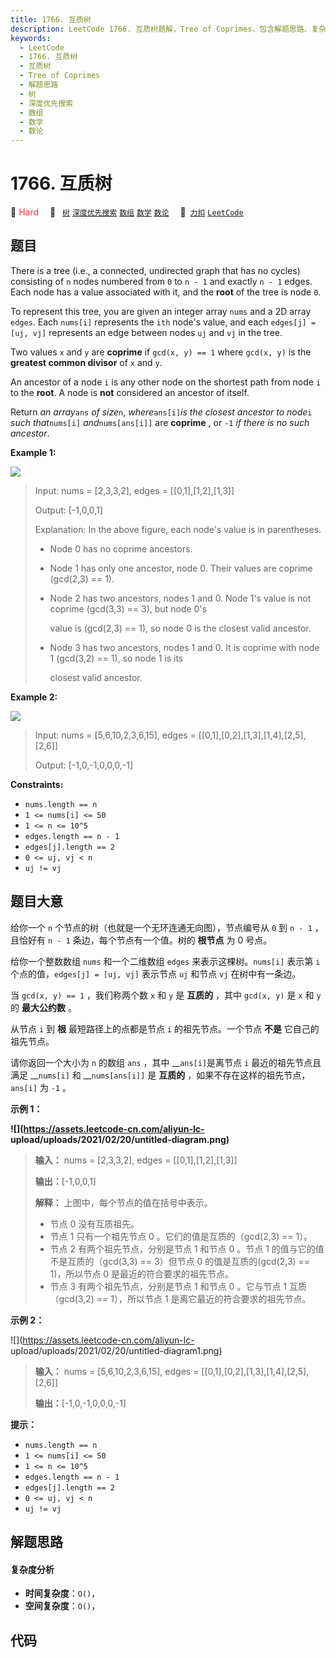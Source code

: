 ```yaml
---
title: 1766. 互质树
description: LeetCode 1766. 互质树题解，Tree of Coprimes，包含解题思路、复杂度分析以及完整的 JavaScript 代码实现。
keywords:
  - LeetCode
  - 1766. 互质树
  - 互质树
  - Tree of Coprimes
  - 解题思路
  - 树
  - 深度优先搜索
  - 数组
  - 数学
  - 数论
---
```


# 1766. 互质树

🔴 <font color=#ff334b>Hard</font>&emsp; 🔖&ensp; [`树`](/tag/tree.md) [`深度优先搜索`](/tag/depth-first-search.md) [`数组`](/tag/array.md) [`数学`](/tag/math.md) [`数论`](/tag/number-theory.md)&emsp; 🔗&ensp;[`力扣`](https://leetcode.cn/problems/tree-of-coprimes) [`LeetCode`](https://leetcode.com/problems/tree-of-coprimes)

## 题目

There is a tree (i.e., a connected, undirected graph that has no cycles)
consisting of `n` nodes numbered from `0` to `n - 1` and exactly `n - 1`
edges. Each node has a value associated with it, and the **root** of the tree
is node `0`.

To represent this tree, you are given an integer array `nums` and a 2D array
`edges`. Each `nums[i]` represents the `ith` node's value, and each `edges[j]
= [uj, vj]` represents an edge between nodes `uj` and `vj` in the tree.

Two values `x` and `y` are **coprime** if `gcd(x, y) == 1` where `gcd(x, y)`
is the **greatest common divisor** of `x` and `y`.

An ancestor of a node `i` is any other node on the shortest path from node `i`
to the **root**. A node is **not** considered an ancestor of itself.

Return _an array_`ans` _of size_`n`, _where_`ans[i]`_is the closest ancestor
to node_`i` _such that_`nums[i]` _and_`nums[ans[i]]` are **coprime** , or `-1`
_if there is no such ancestor_.



**Example 1:**

**![](https://assets.leetcode.com/uploads/2021/01/06/untitled-diagram.png)**

> Input: nums = [2,3,3,2], edges = [[0,1],[1,2],[1,3]]
> 
> Output: [-1,0,0,1]
> 
> Explanation: In the above figure, each node's value is in parentheses.
> - Node 0 has no coprime ancestors.
> - Node 1 has only one ancestor, node 0. Their values are coprime (gcd(2,3) == 1).
> - Node 2 has two ancestors, nodes 1 and 0. Node 1's value is not coprime (gcd(3,3) == 3), but node 0's
> 
>   value is (gcd(2,3) == 1), so node 0 is the closest valid ancestor.
> - Node 3 has two ancestors, nodes 1 and 0. It is coprime with node 1 (gcd(3,2) == 1), so node 1 is its
> 
>   closest valid ancestor.

**Example 2:**

![](https://assets.leetcode.com/uploads/2021/01/06/untitled-diagram1.png)

> Input: nums = [5,6,10,2,3,6,15], edges = [[0,1],[0,2],[1,3],[1,4],[2,5],[2,6]]
> 
> Output: [-1,0,-1,0,0,0,-1]

**Constraints:**

  * `nums.length == n`
  * `1 <= nums[i] <= 50`
  * `1 <= n <= 10^5`
  * `edges.length == n - 1`
  * `edges[j].length == 2`
  * `0 <= uj, vj < n`
  * `uj != vj`


## 题目大意

给你一个 `n` 个节点的树（也就是一个无环连通无向图），节点编号从 `0` 到 `n - 1` ，且恰好有 `n - 1` 条边，每个节点有一个值。树的
**根节点** 为 0 号点。

给你一个整数数组 `nums` 和一个二维数组 `edges` 来表示这棵树。`nums[i]` 表示第 `i` 个点的值，`edges[j] = [uj,
vj]` 表示节点 `uj` 和节点 `vj` 在树中有一条边。

当 `gcd(x, y) == 1` ，我们称两个数 `x` 和 `y` 是 **互质的** ，其中 `gcd(x, y)` 是 `x` 和 `y` 的
**最大公约数** 。

从节点 `i` 到 **根** 最短路径上的点都是节点 `i` 的祖先节点。一个节点 **不是** 它自己的祖先节点。

请你返回一个大小为 `n` 的数组 `ans` ，其中 __`ans[i]`是离节点 `i` 最近的祖先节点且满足 __`nums[i]` 和
__`nums[ans[i]]` 是 **互质的** ，如果不存在这样的祖先节点，`ans[i]` 为 `-1` 。

**示例 1：**

**![](https://assets.leetcode-cn.com/aliyun-lc-
upload/uploads/2021/02/20/untitled-diagram.png)**

> 
> 
> 
> 
> 
> **输入：** nums = [2,3,3,2], edges = [[0,1],[1,2],[1,3]]
> 
> **输出：**[-1,0,0,1]
> 
> **解释：** 上图中，每个节点的值在括号中表示。
> - 节点 0 没有互质祖先。
> - 节点 1 只有一个祖先节点 0 。它们的值是互质的（gcd(2,3) == 1）。
> - 节点 2 有两个祖先节点，分别是节点 1 和节点 0 。节点 1 的值与它的值不是互质的（gcd(3,3) == 3）但节点 0 的值是互质的(gcd(2,3) == 1)，所以节点 0 是最近的符合要求的祖先节点。
> - 节点 3 有两个祖先节点，分别是节点 1 和节点 0 。它与节点 1 互质（gcd(3,2) == 1），所以节点 1 是离它最近的符合要求的祖先节点。
> 
> 

**示例 2：**

![](https://assets.leetcode-cn.com/aliyun-lc-
upload/uploads/2021/02/20/untitled-diagram1.png)

> 
> 
> 
> 
> 
> **输入：** nums = [5,6,10,2,3,6,15], edges = [[0,1],[0,2],[1,3],[1,4],[2,5],[2,6]]
> 
> **输出：**[-1,0,-1,0,0,0,-1]
> 
> 

**提示：**

  * `nums.length == n`
  * `1 <= nums[i] <= 50`
  * `1 <= n <= 10^5`
  * `edges.length == n - 1`
  * `edges[j].length == 2`
  * `0 <= uj, vj < n`
  * `uj != vj`


## 解题思路

#### 复杂度分析

- **时间复杂度**：`O()`，
- **空间复杂度**：`O()`，

## 代码

```javascript

```
